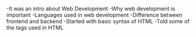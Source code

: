 -It was an intro about Web Development
-Why web development is important
-Languages used in web development
-Difference between frontend and backend
-Started with basic syntax of HTML
-Told some of the tags used in HTML
